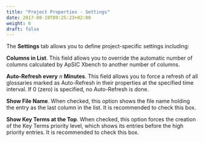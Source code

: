 ```yaml
---
title: "Project Properties - Settings"
date: 2017-08-10T09:25:23+02:00
weight: 6
draft: false
---
```


The **Settings** tab allows you to define project-specific settings including:

**Columns in List**. This field allows you to override the automatic number of columns 
calculated by ApSIC Xbench to another number of columns.

**Auto-Refresh every** *n* **Minutes**. This field allows you to force a refresh of all glossaries 
marked as Auto-Refresh in their properties at the specified time interval. If 0 (zero) is 
specified, no Auto-Refresh is done.

**Show File Name**. When checked, this option shows the file name holding the entry as the last 
column in the list. It is recommended to check this box.

**Show Key Terms at the Top**. When checked, this option forces the creation of the Key Terms priority level, 
which shows its entries before the high priority entries. It is recommended to check this box.
